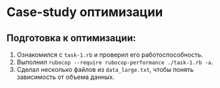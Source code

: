 # Case-study оптимизации

## Подготовка к оптимизации:
1. Ознакомился с `task-1.rb` и проверил его работоспособность.
2. Выполнил `rubocop --require rubocop-performance ./task-1.rb -a`.
3. Сделал несколько файлов из `data_large.txt`, чтобы понять зависимость от объема данных.